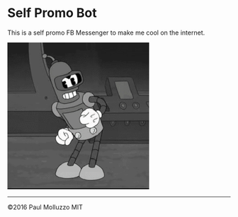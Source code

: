# Self Promo Bot

This is a self promo FB Messenger to make me cool on the internet.

![](./public/assets/robot.gif)

---

©2016 Paul Molluzzo
MIT
